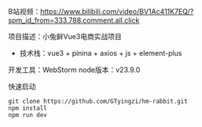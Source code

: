 
B站视频：https://www.bilibili.com/video/BV1Ac411K7EQ/?spm_id_from=333.788.comment.all.click

项目描述：小兔鲜Vue3电商实战项目
- 技术栈：vue3 + pinina + axios + js + element-plus

开发工具：WebStorm
node版本：v23.9.0

快速启动
```shell
git clone https://github.com/GTyingzi/hm-rabbit.git
npm install
npm run dev
```